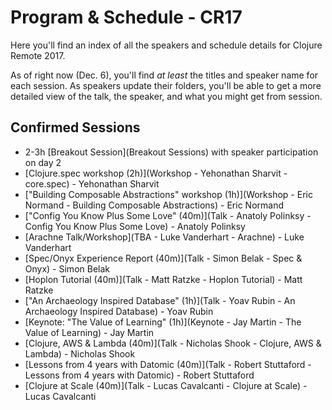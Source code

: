 # Program & Schedule - CR17

Here you'll find an index of all the speakers and schedule details for Clojure Remote 2017.

As of right now (Dec. 6), you'll find *at least* the titles and speaker name
for each session. As speakers update their folders, you'll be able to get a
more detailed view of the talk, the speaker, and what you might get from
session.


## Confirmed Sessions

- 2-3h [Breakout Session](Breakout Sessions) with speaker participation on day 2
- [Clojure.spec workshop (2h)](Workshop - Yehonathan Sharvit - core.spec) - Yehonathan Sharvit
- ["Building Composable Abstractions" workshop (1h)](Workshop - Eric Normand - Building Composable Abstractions)  - Eric Normand
- ["Config You Know Plus Some Love" (40m)](Talk - Anatoly Polinksy - Config You Know Plus Some Love) - Anatoly Polinksy
- [Arachne Talk/Workshop](TBA - Luke Vanderhart - Arachne) - Luke Vanderhart
- [Spec/Onyx Experience Report (40m)](Talk - Simon Belak - Spec & Onyx) - Simon Belak
- [Hoplon Tutorial (40m)](Talk - Matt Ratzke - Hoplon Tutorial) - Matt Ratzke
- ["An Archaeology Inspired Database" (1h)](Talk - Yoav Rubin - An Archaeology Inspired Database) - Yoav Rubin
- [Keynote: "The Value of Learning" (1h)](Keynote - Jay Martin - The Value of Learning) - Jay Martin
- [Clojure, AWS & Lambda (40m)](Talk - Nicholas Shook - Clojure, AWS & Lambda) - Nicholas Shook
- [Lessons from 4 years with Datomic (40m)](Talk - Robert Stuttaford - Lessons from 4 years with Datomic) - Robert Stuttaford
- [Clojure at Scale (40m)](Talk - Lucas Cavalcanti - Clojure at Scale) - Lucas Cavalcanti
